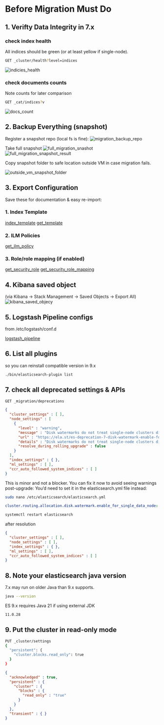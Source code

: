 # Before Migration Must Do

## 1. Verifty Data Integrity in 7.x
### check index health
All indices should be green (or at least yellow if single-node).
```bash
GET _cluster/health?level=indices
```
![indicies_health](./screenshot/indices_health_1.png)

### check documents counts
Note counts for later comparison
```bash
GET _cat/indices?v
```
![docs_count](./screenshot/indices_health_1.png)

## 2. Backup Everything (snapshot)
Register a snapshot repo (local fs is fine):
![migration_backup_repo](./screenshot/migration_backup_fs_3.png)

Take full snapshot
![full_migration_snashot](./screenshot/full_migration_snapshot_4.png)
![full_migration_snapshot_result](./screenshot/full_migration_snapshot_result_5.png)

Copy snapshot folder to safe location outside VM in case migration fails.

![outside_vm_snapshot_folder](./screenshot/outside_vm_snapshot_6.png)

## 3. Export Configuration
Save these for documentation & easy re-import:
### 1. Index Template
[index_template](./config%20files/Index_template.md)
[get_template](./config%20files/template.md)

### 2. ILM Policies
[get_ilm_policy](./config%20files/get_ilm_policy.md)

### 3. Role/role mapping (if enabled)
[get_security_role](./config%20files/get_security_role.md)
[get_security_role_mapping](./config%20files/get_security_role_mapping.md)
## 4. Kibana saved object
(via Kibana → Stack Management → Saved Objects → Export All)
![kibana_saved_objecy](./screenshot/kibana_saved_object_7.png)
## 5. Logstash Pipeline configs
from /etc/logstash/conf.d

[logstash_pipeline](/config/logstash/7.x/sample_fwlogs_pipeline.conf)

## 6. List all plugins
so you can reinstall compatible version in 9.x
```bash
./bin/elasticsearch-plugin list
```

## 7. check all deprecated settings & APIs
```bash
GET _migration/deprecations
```
```json
{
  "cluster_settings" : [ ],
  "node_settings" : [
    {
      "level" : "warning",
      "message" : "Disk watermarks do not treat single-node clusters differently in versions 8.0 and later.",
      "url" : "https://ela.st/es-deprecation-7-disk-watermark-enable-for-single-node-setting",
      "details" : "Disk watermarks do not treat single-node clusters differently in versions 8.0 and later, which will affect the behavior of this cluster. Set [cluster.routing.allocation.disk.watermark.enable_for_single_data_node] to [true] to adopt the future behavior before upgrading. (nodes impacted: [elk-box, elk-box])",
      "resolve_during_rolling_upgrade" : false
    }
  ],
  "index_settings" : { },
  "ml_settings" : [ ],
  "ccr_auto_followed_system_indices" : [ ]
}
```

This is minor and not a blocker. You can fix it now to avoid seeing warnings post-upgrade:
You’d need to set it in the elasticsearch.yml file instead:

``` bash
sudo nano /etc/elasticsearch/elasticsearch.yml
```
```yml
cluster.routing.allocation.disk.watermark.enable_for_single_data_node: true
```

```bash
systemctl restart elasticsearch
```
after resolution
```json
{
  "cluster_settings" : [ ],
  "node_settings" : [ ],
  "index_settings" : { },
  "ml_settings" : [ ],
  "ccr_auto_followed_system_indices" : [ ]
}
```

## 8. Note your elasticsearch java version
7.x may run on older Java than 9.x supports.
```bash
java --version
```
ES 9.x requires Java 21 if using external JDK

```bash
11.0.28
```

## 9. Put the cluster in read-only  mode
```bash
PUT _cluster/settings
{
  "persistent": {
    "cluster.blocks.read_only": true
  }
}
```

```json
{
  "acknowledged" : true,
  "persistent" : {
    "cluster" : {
      "blocks" : {
        "read_only" : "true"
      }
    }
  },
  "transient" : { }
}
```
